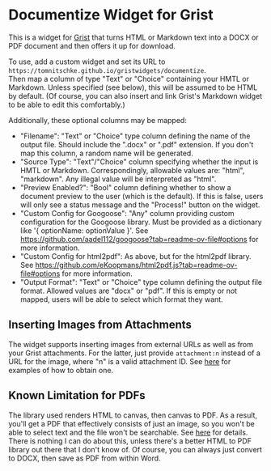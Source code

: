 # Documentize Widget for Grist
This is a widget for [Grist](https://www.getgrist.com) that turns HTML or Markdown text into a DOCX or PDF document and then offers it up for download.

To use, add a custom widget and set its URL to `https://tomnitschke.github.io/gristwidgets/documentize`.  
Then map a column of type "Text" or "Choice" containing your HMTL or Markdown. Unless specified (see below), this will be assumed to be HTML by default.
(Of course, you can also insert and link Grist's Markdown widget to be able to edit this comfortably.)

Additionally, these optional columns may be mapped:

* "Filename": "Text" or "Choice" type column defining the name of the output file. Should include the ".docx" or ".pdf" extension. If you don't map this column, a random name will be generated.
* "Source Type": "Text"/"Choice" column specifying whether the input is HMTL or Markdown. Correspondingly, allowable values are: "html", "markdown". Any illegal value will be interpreted as "html".
* "Preview Enabled?": "Bool" column defining whether to show a document preview to the user (which is the default). If this is false, users will only see a status message and the "Process!" button on the widget.
* "Custom Config for Googoose": "Any" column providing custom configuration for the Googoose library. Must be provided as a dictionary like '{ optionName: optionValue }'. See https://github.com/aadel112/googoose?tab=readme-ov-file#options for more information.
* "Custom Config for html2pdf": As above, but for the html2pdf library. See https://github.com/eKoopmans/html2pdf.js?tab=readme-ov-file#options for more information.
* "Output Format": "Text" or "Choice" type column defining the output file format. Allowed values are "docx" or "pdf". If this is empty or not mapped, users will be able to select which format they want.

## Inserting Images from Attachments
The widget supports inserting images from external URLs as well as from your Grist attachments. For the latter, just provide `attachment:n` instead of a URL for the image, where "n" is a valid attachment ID. See [here](https://github.com/tomnitschke/gristwidgets/blob/main/viewerjs/README.md) for examples of how to obtain one.

## Known Limitation for PDFs
The library used renders HTML to canvas, then canvas to PDF. As a result, you'll get a PDF that effectively consists of just an image, so you won't be able to select text and the file won't be searchable. See [here](https://github.com/eKoopmans/html2pdf.js?tab=readme-ov-file#known-issues) for details. There is nothing I can do about this, unless there's a better HTML to PDF library out there that I don't know of. Of course, you can always just convert to DOCX, then save as PDF from within Word.
